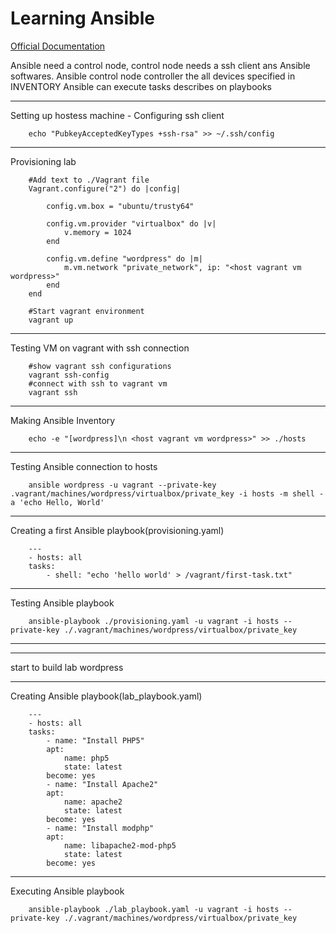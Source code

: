 # Learning Ansible

[Official Documentation](https://docs.ansible.com/ansible/latest/getting_started/index.html)

Ansible need a control node, control node needs a ssh client ans Ansible softwares.
Ansible control node controller the all devices specified in INVENTORY
Ansible can execute tasks describes on playbooks

---
Setting up hostess machine
    - Configuring ssh client

```shell
    echo "PubkeyAcceptedKeyTypes +ssh-rsa" >> ~/.ssh/config
```

---
Provisioning lab

```text
    #Add text to ./Vagrant file
    Vagrant.configure("2") do |config|

        config.vm.box = "ubuntu/trusty64"

        config.vm.provider "virtualbox" do |v|
            v.memory = 1024
        end

        config.vm.define "wordpress" do |m|
            m.vm.network "private_network", ip: "<host vagrant vm wordpress>"
        end
    end
```

```shell
    #Start vagrant environment
    vagrant up
```

---
Testing VM on vagrant with ssh connection

```shell
    #show vagrant ssh configurations
    vagrant ssh-config
    #connect with ssh to vagrant vm
    vagrant ssh
```

---
Making Ansible Inventory

```shell
    echo -e "[wordpress]\n <host vagrant vm wordpress>" >> ./hosts
```

---
Testing Ansible connection to hosts

```hosts
    ansible wordpress -u vagrant --private-key .vagrant/machines/wordpress/virtualbox/private_key -i hosts -m shell -a 'echo Hello, World'
```

---
Creating a first Ansible playbook(provisioning.yaml)

```text
    ---
    - hosts: all
    tasks:
        - shell: "echo 'hello world' > /vagrant/first-task.txt"
```

---
Testing Ansible playbook

```shell
    ansible-playbook ./provisioning.yaml -u vagrant -i hosts --private-key ./.vagrant/machines/wordpress/virtualbox/private_key
```

---
---
start to build lab wordpress

---
Creating Ansible playbook(lab_playbook.yaml)

```text
    ---
    - hosts: all
    tasks:
        - name: "Install PHP5"
        apt:
            name: php5
            state: latest
        become: yes
        - name: "Install Apache2"
        apt:
            name: apache2
            state: latest
        become: yes
        - name: "Install modphp"
        apt:
            name: libapache2-mod-php5
            state: latest
        become: yes
```

---
Executing Ansible playbook

```shell
    ansible-playbook ./lab_playbook.yaml -u vagrant -i hosts --private-key ./.vagrant/machines/wordpress/virtualbox/private_key
```
